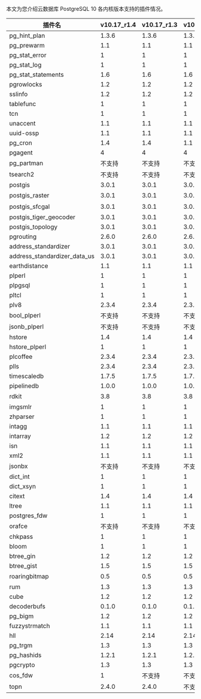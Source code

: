 本文为您介绍云数据库 PostgreSQL 10 各内核版本支持的插件情况。

<table>
<thead><tr><th>插件名</th><th>v10.17_r1.4</th><th>v10.17_r1.3</th><th>v10.17_r1.2</th><th>v10.17_r1.1</th><th>v10.4_r1.1</th><th>v10.4_r1.0</th></tr></thead>
<tr><td>pg_hint_plan</td><td>1.3.6</td><td>1.3.6</td><td>1.3.6</td><td>1.3.6</td><td>1.3.6</td><td>1.3.6</td></tr>
<tr><td>pg_prewarm</td><td>1.1</td><td>1.1</td><td>1.1</td><td>1.1</td><td>1.1</td><td>1.1</td></tr>
<tr><td>pg_stat_error</td><td>1</td><td>1</td><td>1</td><td>1</td><td>1</td><td>1</td></tr>
<tr><td>pg_stat_log</td><td>1</td><td>1</td><td>1</td><td>1</td><td>1</td><td>1</td></tr>
<tr><td>pg_stat_statements</td><td>1.6</td><td>1.6</td><td>1.6</td><td>1.6</td><td>1.5</td><td>1.5</td></tr>
<tr><td>pgrowlocks</td><td>1.2</td><td>1.2</td><td>1.2</td><td>1.2</td><td>1.2</td><td>1.2</td></tr>
<tr><td>sslinfo</td><td>1.2</td><td>1.2</td><td>1.2</td><td>1.2</td><td>1.2</td><td>1.2</td></tr>
<tr><td>tablefunc</td><td>1</td><td>1</td><td>1</td><td>1</td><td>1</td><td>1</td></tr>
<tr><td>tcn</td><td>1</td><td>1</td><td>1</td><td>1</td><td>1</td><td>1</td></tr>
<tr><td>unaccent</td><td>1.1</td><td>1.1</td><td>1.1</td><td>1.1</td><td>1.1</td><td>1.1</td></tr>
<tr><td>uuid-ossp</td><td>1.1</td><td>1.1</td><td>1.1</td><td>1.1</td><td>1.1</td><td>1.1</td></tr>
<tr><td>pg_cron</td><td>1.4</td><td>1.4</td><td>1.1</td><td>1.1</td><td>1.1</td><td>1.1</td></tr>
<tr><td>pgagent</td><td>4</td><td>4</td><td>4</td><td>4</td><td>4</td><td>4</td></tr>
<tr><td>pg_partman</td><td>不支持</td><td>不支持</td><td>不支持</td><td>不支持</td><td>不支持</td><td>不支持</td></tr>
<tr><td>tsearch2</td><td>不支持</td><td>不支持</td><td>不支持</td><td>不支持</td><td>不支持</td><td>不支持</td></tr>
<tr><td>postgis</td><td>3.0.1</td><td>3.0.1</td><td>3.0.1</td><td>3.0.1</td><td>2.3.7</td><td>2.3.7</td></tr>
<tr><td>postgis_raster</td><td>3.0.1</td><td>3.0.1</td><td>3.0.1</td><td>3.0.1</td><td>不支持</td><td>不支持</td></tr>
<tr><td>postgis_sfcgal</td><td>3.0.1</td><td>3.0.1</td><td>3.0.1</td><td>3.0.1</td><td>不支持</td><td>不支持</td></tr>
<tr><td>postgis_tiger_geocoder</td><td>3.0.1</td><td>3.0.1</td><td>3.0.1</td><td>3.0.1</td><td>2.4.1</td><td>2.4.1</td></tr>
<tr><td>postgis_topology</td><td>3.0.1</td><td>3.0.1</td><td>3.0.1</td><td>3.0.1</td><td>2.4.1</td><td>2.4.1</td></tr>
<tr><td>pgrouting</td><td>2.6.0</td><td>2.6.0</td><td>2.6.0</td><td>2.6.0</td><td>2.6.0</td><td>2.6.0</td></tr>
<tr><td>address_standardizer</td><td>3.0.1</td><td>3.0.1</td><td>3.0.1</td><td>3.0.1</td><td>2.4.1</td><td>2.4.1</td></tr>
<tr><td>address_standardizer_data_us</td><td>3.0.1</td><td>3.0.1</td><td>3.0.1</td><td>3.0.1</td><td>2.4.1</td><td>2.4.1</td></tr>
<tr><td>earthdistance</td><td>1.1</td><td>1.1</td><td>1.1</td><td>1.1</td><td>1.1</td><td>1.1</td></tr>
<tr><td>plperl</td><td>1</td><td>1</td><td>1</td><td>1</td><td>1</td><td>1</td></tr>
<tr><td>plpgsql</td><td>1</td><td>1</td><td>1</td><td>1</td><td>1</td><td>1</td></tr>
<tr><td>pltcl</td><td>1</td><td>1</td><td>1</td><td>1</td><td>1</td><td>1</td></tr>
<tr><td>plv8</td><td>2.3.4</td><td>2.3.4</td><td>2.3.4</td><td>2.3.4</td><td>2.3.4</td><td>2.3.4</td></tr>
<tr><td>bool_plperl</td><td>不支持</td><td>不支持</td><td>不支持</td><td>不支持</td><td>不支持</td><td>不支持</td></tr>
<tr><td>jsonb_plperl</td><td>不支持</td><td>不支持</td><td>不支持</td><td>不支持</td><td>不支持</td><td>不支持</td></tr>
<tr><td>hstore</td><td>1.4</td><td>1.4</td><td>1.4</td><td>1.4</td><td>1.4</td><td>1.4</td></tr>
<tr><td>hstore_plperl</td><td>1</td><td>1</td><td>1</td><td>1</td><td>1</td><td>1</td></tr>
<tr><td>plcoffee</td><td>2.3.4</td><td>2.3.4</td><td>2.3.4</td><td>2.3.4</td><td>2.3.4</td><td>2.3.4</td></tr>
<tr><td>plls</td><td>2.3.4</td><td>2.3.4</td><td>2.3.4</td><td>2.3.4</td><td>2.3.4</td><td>2.3.4</td></tr>
<tr><td>timescaledb</td><td>1.7.5</td><td>1.7.5</td><td>1.7.5</td><td>1.7.5</td><td>1.7.5</td><td>1.7.5</td></tr>
<tr><td>pipelinedb</td><td>1.0.0</td><td>1.0.0</td><td>1.0.0</td><td>1.0.0</td><td>1.0.0</td><td>1.0.0</td></tr>
<tr><td>rdkit</td><td>3.8</td><td>3.8</td><td>3.8</td><td>3.8</td><td>不支持</td><td>不支持</td></tr>
<tr><td>imgsmlr</td><td>1</td><td>1</td><td>1</td><td>1</td><td>1</td><td>1</td></tr>
<tr><td>zhparser</td><td>1</td><td>1</td><td>1</td><td>1</td><td>1</td><td>1</td></tr>
<tr><td>intagg</td><td>1.1</td><td>1.1</td><td>1.1</td><td>1.1</td><td>1.1</td><td>1.1</td></tr>
<tr><td>intarray</td><td>1.2</td><td>1.2</td><td>1.2</td><td>1.2</td><td>1.2</td><td>1.2</td></tr>
<tr><td>isn</td><td>1.1</td><td>1.1</td><td>1.1</td><td>1.1</td><td>1.1</td><td>1.1</td></tr>
<tr><td>xml2</td><td>1.1</td><td>1.1</td><td>1.1</td><td>1.1</td><td>1.1</td><td>1.1</td></tr>
<tr><td>jsonbx</td><td>不支持</td><td>不支持</td><td>不支持</td><td>不支持</td><td>不支持</td><td>不支持</td></tr>
<tr><td>dict_int</td><td>1</td><td>1</td><td>1</td><td>1</td><td>1</td><td>1</td></tr>
<tr><td>dict_xsyn</td><td>1</td><td>1</td><td>1</td><td>1</td><td>1</td><td>1</td></tr>
<tr><td>citext</td><td>1.4</td><td>1.4</td><td>1.4</td><td>1.4</td><td>1.4</td><td>1.4</td></tr>
<tr><td>ltree</td><td>1.1</td><td>1.1</td><td>1.1</td><td>1.1</td><td>1.1</td><td>1.1</td></tr>
<tr><td>postgres_fdw</td><td>1</td><td>1</td><td>1</td><td>1</td><td>1</td><td>1</td></tr>
<tr><td>orafce</td><td>不支持</td><td>不支持</td><td>不支持</td><td>不支持</td><td>不支持</td><td>不支持</td></tr>
<tr><td>chkpass</td><td>1</td><td>1</td><td>1</td><td>1</td><td>1</td><td>1</td></tr>
<tr><td>bloom</td><td>1</td><td>1</td><td>1</td><td>1</td><td>1</td><td>1</td></tr>
<tr><td>btree_gin</td><td>1.2</td><td>1.2</td><td>1.2</td><td>1.2</td><td>1.2</td><td>1.2</td></tr>
<tr><td>btree_gist</td><td>1.5</td><td>1.5</td><td>1.5</td><td>1.5</td><td>1.5</td><td>1.5</td></tr>
<tr><td>roaringbitmap</td><td>0.5</td><td>0.5</td><td>0.5</td><td>0.5</td><td>不支持</td><td>不支持</td></tr>
<tr><td>rum</td><td>1.3</td><td>1.3</td><td>1.3</td><td>1.3</td><td>1.3</td><td>1.3</td></tr>
<tr><td>cube</td><td>1.2</td><td>1.2</td><td>1.2</td><td>1.2</td><td>1.2</td><td>1.2</td></tr>
<tr><td>decoderbufs</td><td>0.1.0</td><td>0.1.0</td><td>0.1.0</td><td>0.1.0</td><td>0.1.0</td><td>0.1.0</td></tr>
<tr><td>pg_bigm</td><td>1.2</td><td>1.2</td><td>1.2</td><td>1.2</td><td>1.2</td><td>1.2</td></tr>
<tr><td>fuzzystrmatch</td><td>1.1</td><td>1.1</td><td>1.1</td><td>1.1</td><td>1.1</td><td>1.1</td></tr>
<tr><td>hll</td><td>2.14</td><td>2.14</td><td>2.14</td><td>2.14</td><td>2.14</td><td>2.14</td></tr>
<tr><td>pg_trgm</td><td>1.3</td><td>1.3</td><td>1.3</td><td>1.3</td><td>1.3</td><td>1.3</td></tr>
<tr><td>pg_hashids</td><td>1.2.1</td><td>1.2.1</td><td>1.2.1</td><td>1.2.1</td><td>1.2.1</td><td>1.2.1</td></tr>
<tr><td>pgcrypto</td><td>1.3</td><td>1.3</td><td>1.3</td><td>1.3</td><td>1.3</td><td>1.3</td></tr>
<tr><td>cos_fdw</td><td>1</td><td>不支持</td><td>不支持</td><td>不支持</td><td>不支持</td><td>不支持</td></tr>
<tr><td>topn</td><td>2.4.0</td><td>2.4.0</td><td>不支持</td><td>不支持</td><td>不支持</td><td>不支持</td></tr>
</table>

